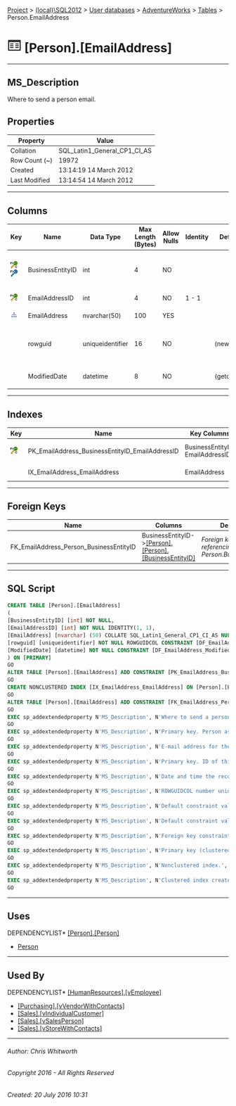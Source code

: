 #### 

[Project](../../../../index.md) > [(local)\\SQL2012](../../../index.md) > [User databases](../../index.md) > [AdventureWorks](../index.md) > [Tables](Tables.md) > Person.EmailAddress

# ![Tables](../../../../Images/Table32.png) [Person].[EmailAddress]

---

## <a name="#description"></a>MS_Description

Where to send a person email.

## <a name="#properties"></a>Properties

| Property | Value |
|---|---|
| Collation | SQL_Latin1_General_CP1_CI_AS |
| Row Count (~) | 19972 |
| Created | 13:14:19 14 March 2012 |
| Last Modified | 13:14:54 14 March 2012 |


---

## <a name="#columns"></a>Columns

| Key | Name | Data Type | Max Length (Bytes) | Allow Nulls | Identity | Default | Description |
|---|---|---|---|---|---|---|---|
| [![Cluster Primary Key PK_EmailAddress_BusinessEntityID_EmailAddressID: BusinessEntityID\EmailAddressID](../../../../Images/pkcluster.png)](#indexes)[![Foreign Keys FK_EmailAddress_Person_BusinessEntityID: [Person].[Person].BusinessEntityID](../../../../Images/fk.png)](#foreignkeys) | BusinessEntityID | int | 4 | NO |  |  | _Primary key. Person associated with this email address.  Foreign key to Person.BusinessEntityID_ |
| [![Cluster Primary Key PK_EmailAddress_BusinessEntityID_EmailAddressID: BusinessEntityID\EmailAddressID](../../../../Images/pkcluster.png)](#indexes) | EmailAddressID | int | 4 | NO | 1 - 1 |  | _Primary key. ID of this email address._ |
| [![Indexes IX_EmailAddress_EmailAddress](../../../../Images/Index.png)](#indexes) | EmailAddress | nvarchar(50) | 100 | YES |  |  | _E-mail address for the person._ |
|  | rowguid | uniqueidentifier | 16 | NO |  | (newid()) | _ROWGUIDCOL number uniquely identifying the record. Used to support a merge replication sample._ |
|  | ModifiedDate | datetime | 8 | NO |  | (getdate()) | _Date and time the record was last updated._ |


---

## <a name="#indexes"></a>Indexes

| Key | Name | Key Columns | Unique | Description |
|---|---|---|---|---|
| [![Cluster Primary Key PK_EmailAddress_BusinessEntityID_EmailAddressID: BusinessEntityID\EmailAddressID](../../../../Images/pkcluster.png)](#indexes) | PK_EmailAddress_BusinessEntityID_EmailAddressID | BusinessEntityID, EmailAddressID | YES | _Primary key (clustered) constraint_ |
|  | IX_EmailAddress_EmailAddress | EmailAddress |  | _Nonclustered index._ |


---

## <a name="#foreignkeys"></a>Foreign Keys

| Name | Columns | Description |
|---|---|---|
| FK_EmailAddress_Person_BusinessEntityID | BusinessEntityID->[[Person].[Person].[BusinessEntityID]](Person.md) | _Foreign key constraint referencing Person.BusinessEntityID._ |


---

## <a name="#sqlscript"></a>SQL Script

```sql
CREATE TABLE [Person].[EmailAddress]
(
[BusinessEntityID] [int] NOT NULL,
[EmailAddressID] [int] NOT NULL IDENTITY(1, 1),
[EmailAddress] [nvarchar] (50) COLLATE SQL_Latin1_General_CP1_CI_AS NULL,
[rowguid] [uniqueidentifier] NOT NULL ROWGUIDCOL CONSTRAINT [DF_EmailAddress_rowguid] DEFAULT (newid()),
[ModifiedDate] [datetime] NOT NULL CONSTRAINT [DF_EmailAddress_ModifiedDate] DEFAULT (getdate())
) ON [PRIMARY]
GO
ALTER TABLE [Person].[EmailAddress] ADD CONSTRAINT [PK_EmailAddress_BusinessEntityID_EmailAddressID] PRIMARY KEY CLUSTERED  ([BusinessEntityID], [EmailAddressID]) ON [PRIMARY]
GO
CREATE NONCLUSTERED INDEX [IX_EmailAddress_EmailAddress] ON [Person].[EmailAddress] ([EmailAddress]) ON [PRIMARY]
GO
ALTER TABLE [Person].[EmailAddress] ADD CONSTRAINT [FK_EmailAddress_Person_BusinessEntityID] FOREIGN KEY ([BusinessEntityID]) REFERENCES [Person].[Person] ([BusinessEntityID])
GO
EXEC sp_addextendedproperty N'MS_Description', N'Where to send a person email.', 'SCHEMA', N'Person', 'TABLE', N'EmailAddress', NULL, NULL
GO
EXEC sp_addextendedproperty N'MS_Description', N'Primary key. Person associated with this email address.  Foreign key to Person.BusinessEntityID', 'SCHEMA', N'Person', 'TABLE', N'EmailAddress', 'COLUMN', N'BusinessEntityID'
GO
EXEC sp_addextendedproperty N'MS_Description', N'E-mail address for the person.', 'SCHEMA', N'Person', 'TABLE', N'EmailAddress', 'COLUMN', N'EmailAddress'
GO
EXEC sp_addextendedproperty N'MS_Description', N'Primary key. ID of this email address.', 'SCHEMA', N'Person', 'TABLE', N'EmailAddress', 'COLUMN', N'EmailAddressID'
GO
EXEC sp_addextendedproperty N'MS_Description', N'Date and time the record was last updated.', 'SCHEMA', N'Person', 'TABLE', N'EmailAddress', 'COLUMN', N'ModifiedDate'
GO
EXEC sp_addextendedproperty N'MS_Description', N'ROWGUIDCOL number uniquely identifying the record. Used to support a merge replication sample.', 'SCHEMA', N'Person', 'TABLE', N'EmailAddress', 'COLUMN', N'rowguid'
GO
EXEC sp_addextendedproperty N'MS_Description', N'Default constraint value of GETDATE()', 'SCHEMA', N'Person', 'TABLE', N'EmailAddress', 'CONSTRAINT', N'DF_EmailAddress_ModifiedDate'
GO
EXEC sp_addextendedproperty N'MS_Description', N'Default constraint value of NEWID()', 'SCHEMA', N'Person', 'TABLE', N'EmailAddress', 'CONSTRAINT', N'DF_EmailAddress_rowguid'
GO
EXEC sp_addextendedproperty N'MS_Description', N'Foreign key constraint referencing Person.BusinessEntityID.', 'SCHEMA', N'Person', 'TABLE', N'EmailAddress', 'CONSTRAINT', N'FK_EmailAddress_Person_BusinessEntityID'
GO
EXEC sp_addextendedproperty N'MS_Description', N'Primary key (clustered) constraint', 'SCHEMA', N'Person', 'TABLE', N'EmailAddress', 'CONSTRAINT', N'PK_EmailAddress_BusinessEntityID_EmailAddressID'
GO
EXEC sp_addextendedproperty N'MS_Description', N'Nonclustered index.', 'SCHEMA', N'Person', 'TABLE', N'EmailAddress', 'INDEX', N'IX_EmailAddress_EmailAddress'
GO
EXEC sp_addextendedproperty N'MS_Description', N'Clustered index created by a primary key constraint.', 'SCHEMA', N'Person', 'TABLE', N'EmailAddress', 'INDEX', N'PK_EmailAddress_BusinessEntityID_EmailAddressID'
GO

```


---

## <a name="#uses"></a>Uses

DEPENDENCYLIST* [[Person].[Person]](Person.md)
* [Person](../Security/Schemas/Person.md)


---

## <a name="#usedby"></a>Used By

DEPENDENCYLIST* [[HumanResources].[vEmployee]](../Views/vEmployee.md)
* [[Purchasing].[vVendorWithContacts]](../Views/vVendorWithContacts.md)
* [[Sales].[vIndividualCustomer]](../Views/vIndividualCustomer.md)
* [[Sales].[vSalesPerson]](../Views/vSalesPerson.md)
* [[Sales].[vStoreWithContacts]](../Views/vStoreWithContacts.md)


---

###### Author:  Chris Whitworth

###### Copyright 2016 - All Rights Reserved

###### Created: 20 July 2016 10:31


